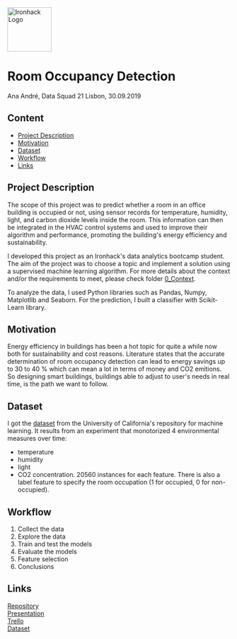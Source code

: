 <img src="https://bit.ly/2VnXWr2" alt="Ironhack Logo" width="100"/>

# Room Occupancy Detection

Ana André, Data Squad 21
Lisbon, 30.09.2019

## Content
- [Project Description](#project-description)
- [Motivation](#motivation)
- [Dataset](#dataset)
- [Workflow](#workflow)
- [Links](#links)


<a name="project-description"></a>
## Project Description

The scope of this project was to predict whether a room in an office building is occupied or not, using sensor records for temperature, humidity, light, and carbon dioxide levels inside the room. This information can then be integrated in the HVAC control systems and used to improve their algorithm and performance, promoting the building's energy efficiency and sustainability.

I developed this project as an Ironhack's data analytics bootcamp student. The aim of the project was to choose a topic and implement a solution using a supervised machine learning algorithm. For more details about the context and/or the requirements to meet, please check folder [0_Context](https://github.com/Ana-Andre/Room_Occupancy_Detection/tree/master/0_Context).

To analyze the data, I used Python libraries such as Pandas, Numpy, Matplotlib and Seaborn. For the prediction, I built a classifier with Scikit-Learn library.


<a name="motivation"></a>
## Motivation

Energy efficiency in buildings has been a hot topic for quite a while now both for sustainability and cost reasons.
Literature states that the accurate determination of room occupancy detection can lead to energy savings up to 30 to 40 % which can mean a lot in terms of money and CO2 emitions.
So designing smart buildings, buildings able to adjust to user's needs in real time, is the path we want to follow.


<a name="dataset"></a>
## Dataset

I got the [dataset](https://archive.ics.uci.edu/ml/datasets/Occupancy+Detection+#/) from the University of California's repository for machine learning.
It results from an experiment that monotorized 4 environmental measures over time:
- temperature
- humidity
- light
- CO2 concentration.
20560 instances for each feature.
There is also a label feature to specify the room occupation (1 for occupied, 0 for non-occupied).


<a name="workflow"></a>
## Workflow

1. Collect the data
2. Explore the data
3. Train and test the models
4. Evaluate the models
5. Feature selection
6. Conclusions

<a name="links"></a>
## Links

[Repository](https://github.com/Ana-Andre/Room_Occupancy_Detection)  
[Presentation](https://bit.ly/2orZj8z)  
[Trello](https://trello.com/b/2WM1FlgO/project-6)  
[Dataset](https://archive.ics.uci.edu/ml/datasets/Occupancy+Detection+#)